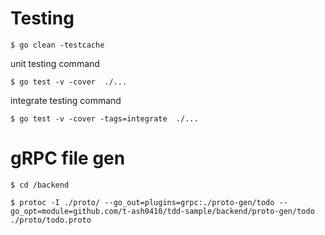 # Testing

`$ go clean -testcache`

unit testing command 

`$ go test -v -cover  ./...`

integrate testing command

`$ go test -v -cover -tags=integrate  ./...`

# gRPC file gen

`$ cd /backend`

`$ protoc -I ./proto/ --go_out=plugins=grpc:./proto-gen/todo --go_opt=module=github.com/t-ash0410/tdd-sample/backend/proto-gen/todo ./proto/todo.proto`
